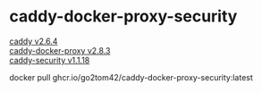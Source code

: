 # caddy-docker-proxy-security


[caddy v2.6.4](https://github.com/caddyserver/caddy/releases/tag/v2.6.4)  
[caddy-docker-proxy v2.8.3](https://github.com/lucaslorentz/caddy-docker-proxy/releases/tag/v2.8.3)  
[caddy-security v1.1.18](https://github.com/greenpau/caddy-security/releases/tag/v1.1.18)  

docker pull ghcr.io/go2tom42/caddy-docker-proxy-security:latest
